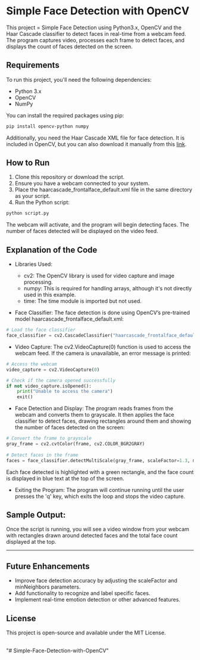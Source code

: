 # Simple Face Detection with OpenCV

This project = Simple Face Detection using Python3.x, OpenCV and the Haar Cascade classifier to detect faces in real-time from a webcam feed. The program captures video, processes each frame to detect faces, and displays the count of faces detected on the screen.

## Requirements

To run this project, you'll need the following dependencies:

- Python 3.x
- OpenCV
- NumPy

You can install the required packages using pip:

```bash
pip install opencv-python numpy
```

Additionally, you need the Haar Cascade XML file for face detection. It is included in OpenCV, but you can also download it manually from this [link](https://github.com/opencv/opencv/tree/master/data/haarcascades).

## How to Run

1. Clone this repository or download the script.
2. Ensure you have a webcam connected to your system.
3. Place the haarcascade_frontalface_default.xml file in the same directory as your script.
4. Run the Python script:

```bash
python script.py
```

The webcam will activate, and the program will begin detecting faces. The number of faces detected will be displayed on the video feed.

## Explanation of the Code

- Libraries Used:

  - cv2: The OpenCV library is used for video capture and image processing.
  - numpy: This is required for handling arrays, although it's not directly used in this example.
  - time: The time module is imported but not used.

- Face Classifier:
  The face detection is done using OpenCV’s pre-trained model haarcascade_frontalface_default.xml:

```python
# Load the face classifier
face_classifier = cv2.CascadeClassifier("haarcascade_frontalface_default.xml")
```

- Video Capture:
  The cv2.VideoCapture(0) function is used to access the webcam feed. If the camera is unavailable, an error message is printed:

```python
# Access the webcam
video_capture = cv2.VideoCapture(0)

# Check if the camera opened successfully
if not video_capture.isOpened():
    print("Unable to access the camera")
    exit()
```

- Face Detection and Display:
  The program reads frames from the webcam and converts them to grayscale. It then applies the face classifier to detect faces, drawing rectangles around them and showing the number of faces detected on the screen:

```python
# Convert the frame to grayscale
gray_frame = cv2.cvtColor(frame, cv2.COLOR_BGR2GRAY)
        
# Detect faces in the frame
faces = face_classifier.detectMultiScale(gray_frame, scaleFactor=1.3, minNeighbors=2)
```

Each face detected is highlighted with a green rectangle, and the face count is displayed in blue text at the top of the screen.

- Exiting the Program:
  The program will continue running until the user presses the 'q' key, which exits the loop and stops the video capture.

## Sample Output:

Once the script is running, you will see a video window from your webcam with rectangles drawn around detected faces and the total face count displayed at the top.

<hr/>

## Future Enhancements

- Improve face detection accuracy by adjusting the scaleFactor and minNeighbors parameters.
- Add functionality to recognize and label specific faces.
- Implement real-time emotion detection or other advanced features.

## License

This project is open-source and available under the MIT License.

<br/>"# Simple-Face-Detection-with-OpenCV" 
